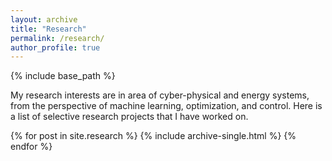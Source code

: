 ```yaml
---
layout: archive
title: "Research"
permalink: /research/
author_profile: true
---
```

{% include base_path %}


My research interests are in area of cyber-physical and energy systems, from the perspective of machine learning, optimization, and control. Here is a list of selective research projects that I have worked on.

{% for post in site.research %}
  {% include archive-single.html %}
{% endfor %}

